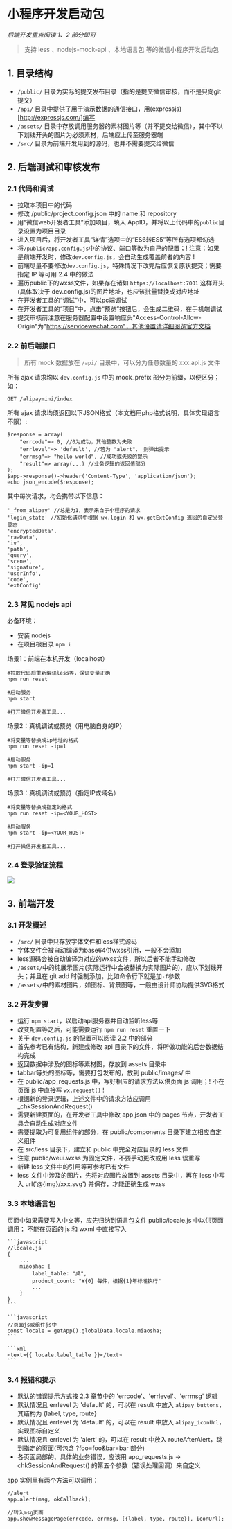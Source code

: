 # 小程序开发启动包

*后端开发重点阅读 1、2 部分即可*

> 支持 less 、nodejs-mock-api 、本地语言包 等的微信小程序开发启动包

## 1. 目录结构

- `/public/` 目录为实际的提交发布目录（指的是提交微信审核，而不是只向git提交）
- `/api/` 目录中提供了用于演示数据的通信接口，用(expressjs)[http://expressjs.com/]编写
- `/assets/` 目录中存放调用服务器的素材图片等（并不提交给微信），其中不以下划线开头的图片为必须素材，后端应上传至服务器端
- `/src/` 目录为前端开发用到的源码，也并不需要提交给微信

## 2. 后端测试和审核发布

### 2.1 代码和调试

- 拉取本项目中的代码
- 修改 /public/project.config.json 中的 name 和 repository
- 用“微信web开发者工具”添加项目，填入 AppID，并将以上代码中的`public`目录设置为项目目录
- 进入项目后，将开发者工具“详情”选项中的“ES6转ES5”等所有选项都勾选
- 将`/public/app.config.js`中的协议、端口等改为自己的配置；! 注意：如果是前端开发时，修改`dev.config.js`，会自动生成覆盖前者的内容 !
- 前端尽量不要修改`dev.config.js`，特殊情况下改完后应恢复原状提交；需要指定 IP 等可用 2.4 中的做法
- 遍历public下的wxss文件，如果存在诸如 `https://localhost:7001` 这样开头(具体取决于 dev.config.js)的图片地址，也应该批量替换成对应地址
- 在开发者工具的“调试”中，可以pc端调试
- 在开发者工具的“项目”中，点击“预览”按钮后，会生成二维码，在手机端调试
- 提交审核前注意在服务器配置中设置响应头"Access-Control-Allow-Origin"为"https://servicewechat.com"，其他设置请详细阅览官方文档

### 2.2 前后端接口

> 所有 mock 数据放在 `/api/` 目录中，可以分为任意数量的 xxx.api.js 文件

所有 ajax 请求均以 `dev.config.js` 中的 mock_prefix 部分为前缀，以便区分；如：

```
GET /alipaymini/index
```

所有 ajax 请求均须返回以下JSON格式（本文档用php格式说明，具体实现语言不限）:

    $response = array(
        "errcode"=> 0, //0为成功，其他整数为失败
        "errlevel"=> 'default', //若为 "alert"， 则弹出提示
        "errmsg"=> "hello world", //成功或失败的提示
        "result"=> array(...) //业务逻辑的返回值部分
    );
    $app->response()->header('Content-Type', 'application/json');
    echo json_encode($response);

其中每次请求，均会携带以下信息：

```
'_from_alipay' //总是为1，表示来自于小程序的请求
'login_state' //初始化请求中根据 wx.login 和 wx.getExtConfig 返回的自定义登录态
'encryptedData',
'rawData',
'iv',
'path',
'query',
'scene',
'signature',
'userInfo',
'code',
'extConfig'
```

### 2.3 常见 nodejs api

必备环境：

- 安装 nodejs
- 在项目根目录 `npm i`

场景1：前端在本机开发（localhost）

```
#拉取代码后重新编译less等，保证变量正确
npm run reset

#启动服务
npm start

#打开微信开发者工具...
```

场景2：真机调试或预览（用电脑自身的IP）

```
#将变量等替换成ip地址的格式
npm run reset -ip=1

#启动服务
npm start -ip=1

#打开微信开发者工具...
```

场景3：真机调试或预览（指定IP或域名）

```
#将变量等替换成指定的格式
npm run reset -ip=<YOUR_HOST>

#启动服务
npm start -ip=<YOUR_HOST>

#打开微信开发者工具...
```

### 2.4 登录验证流程

![](login_logic.jpg)

## 3. 前端开发

### 3.1 开发概述

- `/src/` 目录中只存放字体文件和less样式源码
- 字体文件会被自动编译为base64供wxss引用，一般不会添加
- less源码会被自动编译为对应的wxss文件，所以后者不能手动修改
- `/assets/`中的纯展示图片(实际运行中会被替换为实际图片的)，应以下划线开头；并且在 git add 时强制添加，比如命令行下就是加`-f`参数
- `/assets/`中的素材图片，如图标、背景图等，一般由设计师协助提供SVG格式

### 3.2 开发步骤

- 运行 `npm start`，以启动api服务器并自动监听less等
- 改变配置等之后，可能需要运行 `npm run reset` 重置一下
- 关于 `dev.config.js` 的配置可以阅读 2.2 中的部分
- 首先参考已有结构，新建或修改 api 目录下的文件，将所做功能的后台数据结构完成
- 返回数据中涉及的图标等素材图，存放到 assets 目录中
- tabbar等处的图标等，需要打包发布的，放到 public/images/ 中
- 在 public/app_requests.js 中，写好相应的请求方法以供页面 js 调用；! 不在页面 js 中直接写 `wx.request()` !
- 根据新的登录逻辑，上述文件中的请求方法应调用 _chkSessionAndRequest()
- 需要新建页面的，在开发者工具中修改 app.json 中的 pages 节点，开发者工具会自动生成对应文件
- 需要提取为可复用组件的部分，在 public/components 目录下建立相应自定义组件
- 在 src/less 目录下，建立和 public 中完全对应目录的 less 文件
- 注意 public/weui.wxss 为固定文件，不要手动更改或用 less 误重写
- 新建 less 文件中的引用等可参考已有文件
- less 文件中涉及的图片，先将对应图片放置到 assets 目录中，再在 less 中写入 url('@{img}/xxx.svg') 并保存，才能正确生成 wxss

### 3.3 本地语言包

页面中如果需要写入中文等，应先归纳到语言包文件 public/locale.js 中以供页面调用； 
不能在页面的 js 和 wxml 中直接写入

    ```javascript
    //locale.js
    {
        ...
        miaosha: {
            label_table: "桌",
            product_count: "¥{0} 每件，根据{1}年标准执行"
            ...
        }
    }
    ```

    ```javascript
    //页面js或组件js中
    const locale = getApp().globalData.locale.miaosha;
    ```

    ```xml
    <text>{{ locale.label_table }}</text>
    ``` 

### 3.4 报错和提示

- 默认的错误提示方式按 2.3 章节中的 'errcode'、'errlevel'、'errmsg' 逻辑
- 默认情况且 errlevel 为 'default' 的，可以在 result 中放入 `alipay_buttons`，其结构为 {label, type, route}
- 默认情况且 errlevel 为 'default' 的，可以在 result 中放入 `alipay_iconUrl`，实现图标自定义
- 默认情况且 errlevel 为 'alert' 的，可以在 result 中放入 routeAfterAlert，跳到指定的页面(可包含 ?foo=foo&bar=bar 部分)
- 各页面局部的、具体的业务错误，应该用 app_requests.js -> chkSessionAndRequest() 的第五个参数（错误处理回调）来自定义

app 实例里有两个方法可以调用：

```
//alert
app.alert(msg, okCallback);
```

```
//转入msg页面
app.showMessagePage(errcode, errmsg, [{label, type, route}], iconUrl);
```
